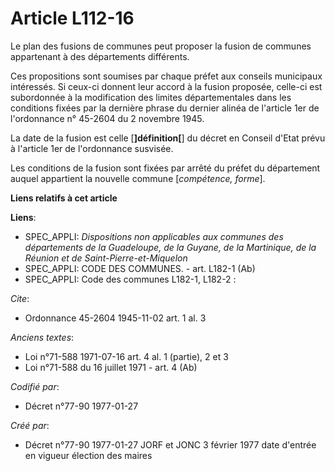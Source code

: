 # Article L112-16

Le plan des fusions de communes peut proposer la fusion de communes appartenant à des départements différents. 

Ces propositions sont soumises par chaque préfet aux conseils municipaux intéressés. Si ceux-ci donnent leur accord à la
fusion proposée, celle-ci est subordonnée à la modification des limites départementales dans les conditions fixées par la
dernière phrase du dernier alinéa de l'article 1er de l'ordonnance n° 45-2604 du 2 novembre 1945. 

La date de la fusion est celle [**]définition[**] du décret en Conseil d'Etat prévu à l'article 1er de l'ordonnance susvisée.

Les conditions de la fusion sont fixées par arrêté du préfet du département auquel appartient la nouvelle commune
[*compétence, forme*].

**Liens relatifs à cet article**

**Liens**:

  - SPEC_APPLI: *Dispositions non applicables aux communes des départements de la Guadeloupe, de la Guyane, de la Martinique, de la Réunion et de Saint-Pierre-et-Miquelon*
  - SPEC_APPLI: CODE DES COMMUNES. - art. L182-1 (Ab)
  - SPEC_APPLI: Code des communes L182-1, L182-2 :

_Cite_:

  - Ordonnance 45-2604 1945-11-02 art. 1 al. 3

_Anciens textes_:

  - Loi n°71-588 1971-07-16 art. 4 al. 1 (partie), 2 et 3
  - Loi n°71-588 du 16 juillet 1971 - art. 4 (Ab)

_Codifié par_:

  - Décret n°77-90 1977-01-27

_Créé par_:

  - Décret n°77-90 1977-01-27 JORF et JONC 3 février 1977 date d'entrée en vigueur élection des maires
